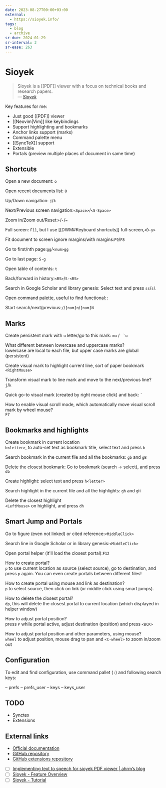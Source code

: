 ```yaml
---
date: 2023-08-27T00:00+03:00
external:
  - https://sioyek.info/
tags:
  - blog
  - archive
sr-due: 2024-01-29
sr-interval: 3
sr-ease: 263
---
```


# Sioyek

> Sioyek is a [[PDF]] viewer with a focus on technical books and research
> papers.\
> — <cite>[Sioyek](https://sioyek.info/)</cite>

Key features for me:

- Just good [[PDF]] viewer
- [[Neovim|Vim]] like keybindings
- Support highlighting and bookmarks
- Anchor links support (marks)
- Command palette menu
- [[SyncTeX]] support
- Extensible
- Portals (preview multiple places of document in same time)

## Shortcuts

Open a new document:<wbr class="f"> `o`

Open recent documents list:<wbr class="f"> `O`

Up/Down navigation:<wbr class="f"> `j`/`k`

Next/Previous screen navigation:<wbr class="f"> `<Space>`/`<S-Space>`

Zoom in/Zoom out/Reset:<wbr class="f"> `+`/`-`/`=`

Full screen:<wbr class="f"> `F11`, but I use [[DWM#Keyboard shortcuts]] full-screen,`<D-y>`

Fit document to screen ignore margins/with margins:<wbr class="f"> `F9`/`F8`

Go to first/nth page:<wbr class="f"> `gg`/`<num>gg`

Go to last page:<wbr class="f"> `S-g`

Open table of contents:<wbr class="f"> `t` <!--SR:!2024-09-06,7,263-->

Back/forward in history:<wbr class="f"> `<BS>`/`S-<BS>`

Search in Google Scholar and library genesis:<wbr class="f"> Select text and press `ss`/`sl`

Open command palette, useful to find functional:<wbr class="f"> `:`

Start search/next/previous:<wbr class="f"> `/`/`[num]n`/`[num]N`

## Marks

Create persistent mark with `u` letter/go to this mark:<wbr class="f"> `mu` / `` `u``

What different between lowercase and uppercase marks?
<br class="f">
lowercase are local to each file, but upper case marks are global (persistent)

Create visual mark to highlight current line, sort of paper bookmark
<br class="f">
`<RightMouse>`

Transform visual mark to line mark and move to the next/previous line?
<br class="f">
`j`/`k`

Quick go-to visual mark (created by right mouse click) and back:<wbr class="f"> `` ` ``

How to enable visual scroll mode, which automatically move visual scroll mark by
wheel mouse?
<br class="f">
`F7`

## Bookmarks and highlights

Create bookmark in current location
<br class="f">
`b<letter>`, to auto-set text as bookmark title, select text and press `b`

Search bookmark in the current file and all the bookmarks:<wbr class="f"> `gb` and `gB`

Delete the closest bookmark:<wbr class="f"> Go to bookmark (search → select), and press `db`

Create highlight:<wbr class="f"> select text and press `h<letter>`

Search highlight in the current file and all the highlights:<wbr class="f"> `gh` and `gH`

Delete the closest highlight
<br class="f">
`<LeftMouse>` on highlight, and press `dh`

## Smart Jump and Portals

Go to figure (even not linked) or cited reference:<wbr class="f"> `<MiddleClick>`

Search line in Google Scholar or in library genesis:<wbr class="f"> `<MiddleClick>`

Open portal helper (it'll load the closest portal):<wbr class="f"> `F12`

How to create portal?
<br class="f">
`p` to use current location as source (select source), go to destination, and
press `p` again. You can even create portals between different files!

How to create portal using mouse and link as destination?
<br class="f">
`p` to select source, then click on link (or middle click using smart jumps).

How to delete the closest portal?
<br class="f">
`dp`, this will delete the closest portal to current location (which displayed
in helper window)

How to adjust portal position?
<br class="f">
press `P` while portal active, adjust destination (position) and press `<BCK>`

How to adjust portal position and other parameters, using mouse?
<br class="f">
`wheel` to adjust position, mouse drag to pan and `<C-wheel>` to zoom in/zoom
out

## Configuration

To edit and find configuration, use command pallet (`:`) and following search
keys:

– prefs
– prefs_user
– keys
– keys_user

## TODO

- Synctex
- Extensions

## External links

- [Official documentation](https://sioyek-documentation.readthedocs.io/en/latest/)
- [GitHub repository](https://github.com/ahrm/sioyek)
- [GitHub extensions repository](https://github.com/ahrm/sioyek-python-extensions)
- [ ] [Implementing text to speech for sioyek PDF viewer | ahrm’s blog](https://ahrm.github.io/jekyll/update/2022/07/05/implementing-a-screen-reader-for-sioyek.html)
- [ ] [Sioyek - Feature Overview](https://www.youtube.com/watch?v=yTmCI0Xp5vI)
- [ ] [Sioyek - Tutorial](https://www.youtube.com/watch?v=RaHRvnb0dY8)
